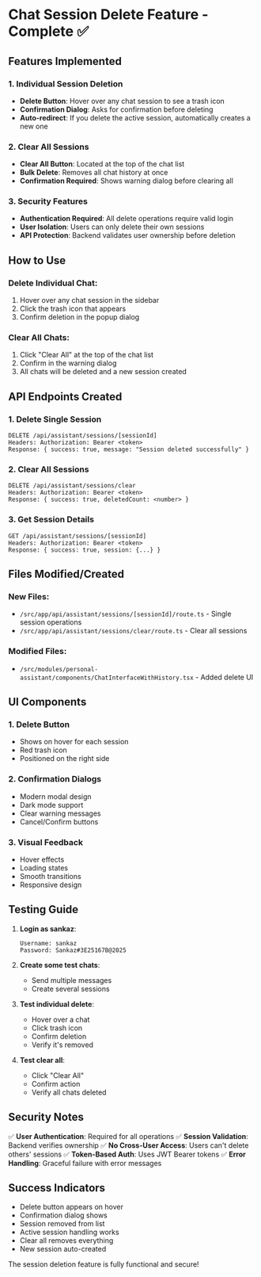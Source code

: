 # Chat Session Delete Feature - Complete ✅

## Features Implemented

### 1. Individual Session Deletion
- **Delete Button**: Hover over any chat session to see a trash icon
- **Confirmation Dialog**: Asks for confirmation before deleting
- **Auto-redirect**: If you delete the active session, automatically creates a new one

### 2. Clear All Sessions
- **Clear All Button**: Located at the top of the chat list
- **Bulk Delete**: Removes all chat history at once
- **Confirmation Required**: Shows warning dialog before clearing all

### 3. Security Features
- **Authentication Required**: All delete operations require valid login
- **User Isolation**: Users can only delete their own sessions
- **API Protection**: Backend validates user ownership before deletion

## How to Use

### Delete Individual Chat:
1. Hover over any chat session in the sidebar
2. Click the trash icon that appears
3. Confirm deletion in the popup dialog

### Clear All Chats:
1. Click "Clear All" at the top of the chat list
2. Confirm in the warning dialog
3. All chats will be deleted and a new session created

## API Endpoints Created

### 1. Delete Single Session
```
DELETE /api/assistant/sessions/[sessionId]
Headers: Authorization: Bearer <token>
Response: { success: true, message: "Session deleted successfully" }
```

### 2. Clear All Sessions
```
DELETE /api/assistant/sessions/clear
Headers: Authorization: Bearer <token>
Response: { success: true, deletedCount: <number> }
```

### 3. Get Session Details
```
GET /api/assistant/sessions/[sessionId]
Headers: Authorization: Bearer <token>
Response: { success: true, session: {...} }
```

## Files Modified/Created

### New Files:
- `/src/app/api/assistant/sessions/[sessionId]/route.ts` - Single session operations
- `/src/app/api/assistant/sessions/clear/route.ts` - Clear all sessions

### Modified Files:
- `/src/modules/personal-assistant/components/ChatInterfaceWithHistory.tsx` - Added delete UI

## UI Components

### 1. Delete Button
- Shows on hover for each session
- Red trash icon
- Positioned on the right side

### 2. Confirmation Dialogs
- Modern modal design
- Dark mode support
- Clear warning messages
- Cancel/Confirm buttons

### 3. Visual Feedback
- Hover effects
- Loading states
- Smooth transitions
- Responsive design

## Testing Guide

1. **Login as sankaz**:
   ```
   Username: sankaz
   Password: Sankaz#3E25167B@2025
   ```

2. **Create some test chats**:
   - Send multiple messages
   - Create several sessions

3. **Test individual delete**:
   - Hover over a chat
   - Click trash icon
   - Confirm deletion
   - Verify it's removed

4. **Test clear all**:
   - Click "Clear All"
   - Confirm action
   - Verify all chats deleted

## Security Notes

✅ **User Authentication**: Required for all operations
✅ **Session Validation**: Backend verifies ownership
✅ **No Cross-User Access**: Users can't delete others' sessions
✅ **Token-Based Auth**: Uses JWT Bearer tokens
✅ **Error Handling**: Graceful failure with error messages

## Success Indicators

- Delete button appears on hover
- Confirmation dialog shows
- Session removed from list
- Active session handling works
- Clear all removes everything
- New session auto-created

The session deletion feature is fully functional and secure!